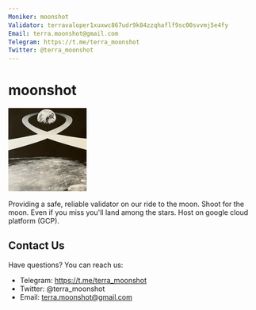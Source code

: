 ```yaml
---
Moniker: moonshot
Validator: terravaloper1xuxwc867udr9k84zzqhaflf9sc00svvmj5e4fy
Email: terra.moonshot@gmail.com
Telegram: https://t.me/terra_moonshot
Twitter: @terra_moonshot
---
```


# moonshot
![moonshot](moonshot.jpg)

Providing a safe, reliable validator on our ride to the moon. Shoot for the moon. Even if you miss you'll land among the stars. Host on google cloud platform (GCP).

## Contact Us

Have questions? You can reach us:

- Telegram: https://t.me/terra_moonshot
- Twitter: @terra_moonshot
- Email: terra.moonshot@gmail.com